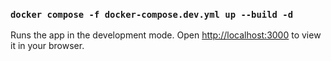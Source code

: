 ### `docker compose -f docker-compose.dev.yml up --build -d`

Runs the app in the development mode.
Open [http://localhost:3000](http://localhost:3000) to view it in your browser.
